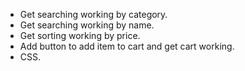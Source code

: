 - Get searching working by category.
- Get searching working by name.
- Get sorting working by price.
- Add button to add item to cart and get cart working.
- CSS.
